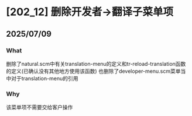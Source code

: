 # [202_12] 删除开发者->翻译子菜单项
## 2025/07/09

### What
删除了natural.scm中有关translation-menu的定义和tr-reload-translation函数的定义(已确认没有其他地方使用该函数)
也删除了developer-menu.scm菜单当中对于translation-menu的引用

### Why
该菜单项不需要交给客户操作